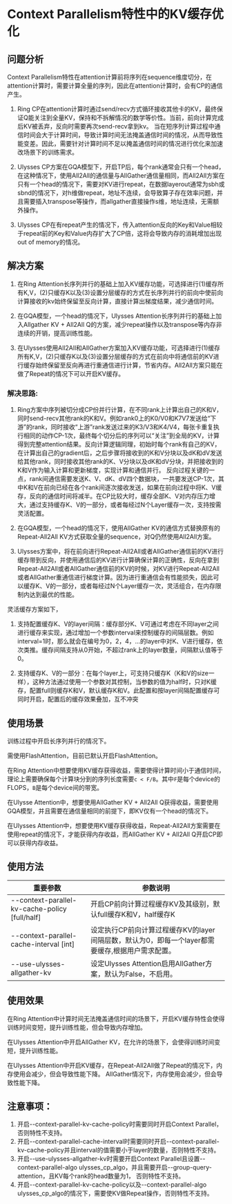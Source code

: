 # Context Parallelism特性中的KV缓存优化

## 问题分析
Context Parallelism特性在attention计算前将序列在sequence维度切分，在attention计算时，需要计算全量的序列，因此在attention计算时，会有CP的通信产生。

1. Ring CP在attention计算时通过send/recv方式循环接收其他卡的KV，最终保证Q能关注到全量KV，保持和不拆解情况的数学等价性。当前，前向计算完成后KV被丢弃，反向时需要再次send-recv拿到kv。 当在短序列计算过程中通信时间会大于计算时间，导致计算时间无法掩盖通信时间的情况，从而导致性能变差。因此，需要针对计算时间不足以掩盖通信时间的情况进行优化来加速改场景下的训练需求。

2. Ulysses CP方案在GQA模型下，开启TP后，每个rank通常会只有一个head，在这种情况下，使用All2All的通信量与AllGather通信量相同，而All2All方案在只有一个head的情况下，需要对KV进行repeat，在数据layerout通常为sbh或sbnd的情况下，对h维做repeat，地址不连续，会导致算子存在效率问题，并且需要插入transpose等操作，而allgather直接操作s维，地址连续，无需额外操作。

3. Ulysses CP在有repeat产生的情况下，传入attention反向的Key和Value相较于repeat前的Key和Value内存扩大了CP倍，这将会导致内存的消耗增加出现out of memory的情况。

## 解决方案

1. 在Ring Attention长序列并行的基础上加入KV缓存功能，可选择进行(1)缓存所有K,V，(2)只缓存K以及(3)设置分层缓存的方式在长序列并行的前向中使前向计算接收的kv始终保留至反向计算，直接计算出梯度结果，减少通信时间。

2. 在GQA模型，一个head的情况下，Ulysses Attention长序列并行的基础上加入Allgather KV + All2All Q的方案，减少repeat操作以及transpose等内存非连续的开销，提高训练性能。

3. 在Ulysses使用All2All和AllGather方案加入KV缓存功能，可选择进行(1)缓存所有K,V，(2)只缓存K以及(3)设置分层缓存的方式在前向中将通信前的KV进行缓存始终保留至反向再进行重通信进行计算，节省内存。All2All方案只能在做了Repeat的情况下可以开启KV缓存。

### 解决思路:
1. Ring方案中序列被切分成CP份并行计算，在不同rank上计算出自己的K和V，同时send-recv其他rank的K和V。例如rank0上的K0/V0和K7V7发送给“下游”的rank，同时接收“上游”rank发送过来的K3/V3和K4/V4，每张卡重复执行相同的动作CP-1次，最终每个切分后的序列可以“关注”到全局的KV，计算得到完整attention结果。反向计算逻辑同理，初始时每个rank有自己的KV，在计算出自己的gradient后，之后步骤将接收到的K和V分块以及dK和dV发送给其他rank，同时接收其他rank的K、V分块以及dK和dV分块，并把接收到的K和V作为输入计算和更新梯度，实现计算和通信并行。
反向过程关键的一点，rank间通信需要发送K、V、dK、dV四个数据块，一共要发送CP-1次，其中K和V在前向已经在各个rank间逐次接收发送，如果在前向过程中将K、V缓存，反向的通信时间将减半。在CP比较大时，缓存全部K、V对内存压力增大，通过支持缓存K、V的一部分，或者每经过N个Layer缓存一次，支持按需灵活配置。

2. 在GQA模型，一个head的情况下，使用AllGather KV的通信方式替换原有的Repeat-All2All KV方式获取全量的sequence，对Q仍然使用All2All方案。

3. Ulysses方案中，将在前向进行Repeat-All2All或者AllGather通信前的KV进行缓存带到反向，并使用通信后的KV进行计算确保计算的正确性，反向在拿到Repeat-All2All或者AllGather通信前的KV的时候，对KV进行Repeat-All2All或者AllGather重通信进行梯度计算。因为进行重通信会有性能损失，因此可以缓存K、V的一部分，或者每经过N个Layer缓存一次，灵活组合，在内存限制内达到最优的性能。

灵活缓存方案如下，
1. 支持配置缓存K、V的layer间隔：缓存部分K、V可通过考虑在不同layer之间进行缓存来实现，通过增加一个参数interval来控制缓存的间隔层数。例如interval=1时，那么就会在编号为0，2，4，...的layer中对K、V进行缓存，依次类推。缓存间隔支持从0开始，不超过rank上的layer数量，间隔默认值等于0。

2. 支持缓存K、V的一部分：在每个layer上，可支持只缓存K（K和V的size一样），这种方法通过使用一个参数对其控制，当参数的值为half时，只对K缓存，配置full则缓存K和V，默认缓存K和V。此配置和按layer间隔配置缓存可同时开启，配置后的缓存效果叠加，互不冲突

## 使用场景

训练过程中开启长序列并行的情况下。

需使用FlashAttention，目前已默认开启FlashAttention。

在Ring Attention中想要使用KV缓存获得收益，需要使得计算时间小于通信时间，理论上需要确保每个计算块分到的序列长度需要`c < F/B`。其中`F`是每个device的FLOPS，`B`是每个device间的带宽。

在Ulysse Attention中，想要使用AllGather KV + All2All Q获得收益，需要使用GQA模型，并且需要在通信量相同的前提下，即KV仅有一个head的情况下。

在Ulysses Attention中，想要使用KV缓存获得收益，Repeat-All2All方案需要在使用repeat的情况下，才能获得内存收益，而AllGather KV + All2All Q开启CP即可以获得内存收益。

## 使用方法

| 重要参数                                           | 参数说明                                                     |
|------------------------------------------------|----------------------------------------------------------|
| --context-parallel-kv-cache-policy [full/half] | 开启CP前向计算过程缓存KV及其级别，默认full缓存K和V，half缓存K                   |
| --context-parallel-cache-interval [int]        | 设定执行CP前向计算过程缓存KV的layer间隔层数，默认为0，即每一个layer都需要缓存,根据用户需求配置。 |
| --use-ulysses-allgather-kv                     | 设定Ulysses Attention启用AllGather方案，默认为False，不启用。           |

## 使用效果

在Ring Attention中计算时间无法掩盖通信时间的场景下，开启KV缓存特性会使得训练时间变短，提升训练性能，但会导致内存增加。

在Ulysses Attention中开启AllGather KV，在允许的场景下，会使得训练时间变短，提升训练性能。

在Ulysses Attention中开启KV缓存，在Repeat-All2All做了Repeat的情况下，内存使用会减少，但会导致性能下降。 AllGather情况下，内存使用会减少，但会导致性能下降。

## 注意事项：

1. 开启--context-parallel-kv-cache-policy时需要同时开启Context Parallel，否则特性不支持。
2. 开启--context-parallel-cache-interval时需要同时开启--context-parallel-kv-cache-policy并且interval的值需要小于layer的数量，否则特性不支持。
3. 开启--use-ulysses-allgather-kv时需要开启Context Parallel且设置--context-parallel-algo ulysses_cp_algo，并且需要开启--group-query-attention，且KV每个rank的head数量为1， 否则特性不支持。
4. 开启--context-parallel-kv-cache-policy以及--context-parallel-algo ulysses_cp_algo的情况下，需要使KV做Repeat操作，否则特性不支持。